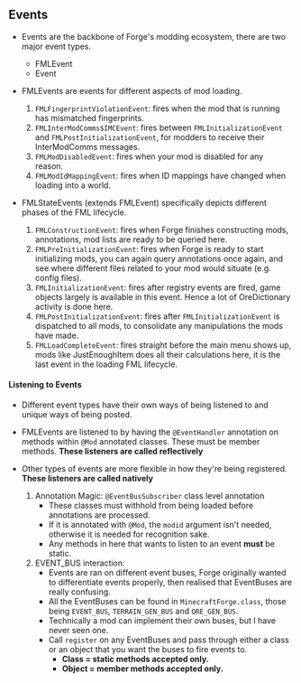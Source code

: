 ## Events
- Events are the backbone of Forge's modding ecosystem, there are two major event types.
	- FMLEvent
	- Event
	
- FMLEvents are events for different aspects of mod loading.
	1. `FMLFingerprintViolationEvent`: fires when the mod that is running has mismatched fingerprints.
	2. `FMLInterModComms$IMCEvent`: fires between `FMLInitializationEvent` and `FMLPostInitializationEvent`, for modders to receive their InterModComms messages.
	3. `FMLModDisabledEvent`: fires when your mod is disabled for any reason.
	4. `FMLModIdMappingEvent`: fires when ID mappings have changed when loading into a world.

- FMLStateEvents (extends FMLEvent) specifically depicts different phases of the FML lifecycle.
	1. `FMLConstructionEvent`: fires when Forge finishes constructing mods, annotations, mod lists are ready to be queried here.
	2. `FMLPreInitializationEvent`: fires when Forge is ready to start initializing mods, you can again query annotations once again, and see where different files related to your mod would situate (e.g. config files).
	3. `FMLInitializationEvent`: fires after registry events are fired, game objects largely is available in this event. Hence a lot of OreDictionary activity is done here.
	4. `FMLPostInitializationEvent`: fires after `FMLInitializationEvent` is dispatched to all mods, to consolidate any manipulations the mods have made.
	5. `FMLLoadCompleteEvent`: fires straight before the main menu shows up, mods like JustEnoughItem does all their calculations here, it is the last event in the loading FML lifecycle.

#### Listening to Events

- Different event types have their own ways of being listened to and unique ways of being posted.

- FMLEvents are listened to by having the `@EventHandler` annotation on methods within `@Mod` annotated classes. These must be member methods. **These listeners are called reflectively**
- Other types of events are more flexible in how they're being registered. **These listeners are called natively**
	1. Annotation Magic: `@EventBusSubscriber` class level annotation
		- These classes must withhold from being loaded before annotations are processed.
		- If it is annotated with `@Mod`, the `modid` argument isn't needed, otherwise it is needed for recognition sake.
		- Any methods in here that wants to listen to an event **must** be static.
	2. 	EVENT_BUS interaction:
		- Events are ran on different event buses, Forge originally wanted to differentiate events properly, then realised that EventBuses are really confusing.
		- All the EventBuses can be found in `MinecraftForge.class`, those being `EVENT_BUS`, `TERRAIN_GEN_BUS` and `ORE_GEN_BUS`.
		- Technically a mod can implement their own buses, but I have never seen one.
		- Call `register` on any EventBuses and pass through either a class or an object that you want the buses to fire events to. 
			- **Class = static methods accepted only.**
			- **Object = member methods accepted only.**
